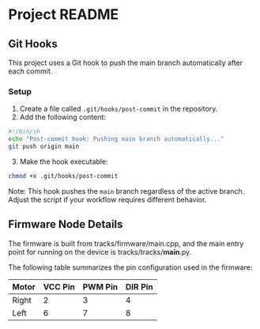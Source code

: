 # Project README

## Git Hooks

This project uses a Git hook to push the main branch automatically after each commit.

### Setup

1. Create a file called `.git/hooks/post-commit` in the repository.
2. Add the following content:

```sh
#!/bin/sh
echo "Post-commit hook: Pushing main branch automatically..."
git push origin main
```

3. Make the hook executable:

```bash
chmod +x .git/hooks/post-commit
```

Note: This hook pushes the `main` branch regardless of the active branch. Adjust the script if your workflow requires different behavior.

## Firmware Node Details

The firmware is built from tracks/firmware/main.cpp, and the main entry point for running on the device is tracks/tracks/__main__.py.

The following table summarizes the pin configuration used in the firmware:

| Motor  | VCC Pin | PWM Pin | DIR Pin |
| ------ | ------- | ------- | ------- |
| Right  |    2    |    3    |    4    |
| Left   |    6    |    7    |    8    |
